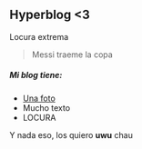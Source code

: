 ## Hyperblog <3
Locura extrema
> Messi traeme la copa

##### Mi blog tiene:
- [Una foto](https://imgur.com/5F82ewG "Una foto")
- Mucho texto
- LOCURA

Y nada eso, los quiero **uwu** chau
